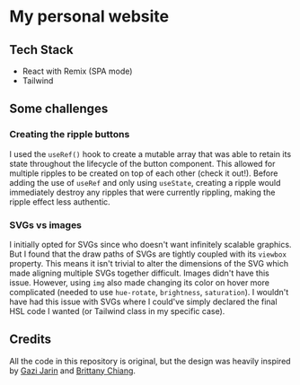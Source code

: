 # My personal website

## Tech Stack
- React with Remix (SPA mode)
- Tailwind

## Some challenges

### Creating the ripple buttons
I used the `useRef()` hook to create a mutable array that was able to retain its state throughout the lifecycle of the button component. This allowed for multiple ripples to be created on top of each other (check it out!). Before adding the use of `useRef` and only using `useState`, creating a ripple would immediately destroy any ripples that were currently rippling, making the ripple effect less authentic.

### SVGs vs images
I initially opted for SVGs since who doesn't want infinitely scalable graphics. But I found that the draw paths of SVGs are tightly coupled with its `viewbox` property. This means it isn't trivial to alter the dimensions of the SVG which made aligning multiple SVGs together difficult. Images didn't have this issue. However, using `img` also made changing its color on hover more complicated (needed to use `hue-rotate`, `brightness`, `saturation`). I wouldn't have had this issue with SVGs where I could've simply declared the final HSL code I wanted (or Tailwind class in my specific case).

## Credits
All the code in this repository is original, but the design was heavily inspired by [Gazi Jarin](https://gazijarin.com/#about) and [Brittany Chiang](https://v4.brittanychiang.com/).